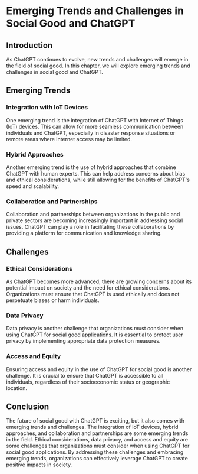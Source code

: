 Emerging Trends and Challenges in Social Good and ChatGPT
========================================================================================================

Introduction
------------

As ChatGPT continues to evolve, new trends and challenges will emerge in the field of social good. In this chapter, we will explore emerging trends and challenges in social good and ChatGPT.

Emerging Trends
---------------

### Integration with IoT Devices

One emerging trend is the integration of ChatGPT with Internet of Things (IoT) devices. This can allow for more seamless communication between individuals and ChatGPT, especially in disaster response situations or remote areas where internet access may be limited.

### Hybrid Approaches

Another emerging trend is the use of hybrid approaches that combine ChatGPT with human experts. This can help address concerns about bias and ethical considerations, while still allowing for the benefits of ChatGPT's speed and scalability.

### Collaboration and Partnerships

Collaboration and partnerships between organizations in the public and private sectors are becoming increasingly important in addressing social issues. ChatGPT can play a role in facilitating these collaborations by providing a platform for communication and knowledge sharing.

Challenges
----------

### Ethical Considerations

As ChatGPT becomes more advanced, there are growing concerns about its potential impact on society and the need for ethical considerations. Organizations must ensure that ChatGPT is used ethically and does not perpetuate biases or harm individuals.

### Data Privacy

Data privacy is another challenge that organizations must consider when using ChatGPT for social good applications. It is essential to protect user privacy by implementing appropriate data protection measures.

### Access and Equity

Ensuring access and equity in the use of ChatGPT for social good is another challenge. It is crucial to ensure that ChatGPT is accessible to all individuals, regardless of their socioeconomic status or geographic location.

Conclusion
----------

The future of social good with ChatGPT is exciting, but it also comes with emerging trends and challenges. The integration of IoT devices, hybrid approaches, and collaboration and partnerships are some emerging trends in the field. Ethical considerations, data privacy, and access and equity are some challenges that organizations must consider when using ChatGPT for social good applications. By addressing these challenges and embracing emerging trends, organizations can effectively leverage ChatGPT to create positive impacts in society.


